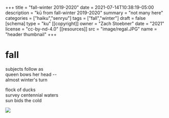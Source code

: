 +++
title = "fall-winter 2019-2020"
date = 2021-07-14T10:38:19-05:00
description = "kū from fall-winter 2019-2020"
summary = "not many here"
categories = ["haiku","senryu"]
tags = ["fall","winter"]
draft = false
[schema]
  type = "ku"
[[copyright]]
  owner = "Zach Stoebner"
  date = "2021"
  license = "cc-by-nd-4.0"
[[resources]]
  src = "image/regal.JPG"
  name = "header thumbnail"
+++

# fall

subjects follow as <br>
queen bows her head -- <br>
almost winter's turn <br>

flock of ducks <br>
survey centennial waters <br>
sun bids the cold <br>

<img src="image/flock.JPG" />
